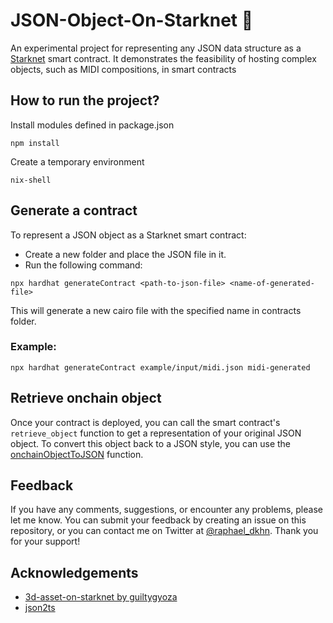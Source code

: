 
# JSON-Object-On-Starknet 💫

An experimental project for representing any JSON data structure as a [Starknet](https://starkware.co/starknet/) smart contract. It demonstrates the feasibility of hosting complex objects, such as MIDI compositions, in smart contracts


## How to run the project? 

Install modules defined in package.json
```
npm install
```

Create a temporary environment
```
nix-shell
```




## Generate a contract
To represent a JSON object as a Starknet smart contract:
- Create a new folder and place the JSON file in it.
- Run the following command:
```
npx hardhat generateContract <path-to-json-file> <name-of-generated-file>
```
This will generate a new cairo file with the specified name in contracts folder.

### Example:
```
npx hardhat generateContract example/input/midi.json midi-generated
```



## Retrieve onchain object
Once your contract is deployed, you can call the smart contract's `retrieve_object` function to get a representation of your original JSON object. 
To convert this object back to a JSON style, you can use the [onchainObjectToJSON](https://github.com/raphaelDkhn/json2starknet/blob/main/utils/onchainObjectToJson.ts) function.
## Feedback

If you have any comments, suggestions, or encounter any problems, please let me know. You can submit your feedback by creating an issue on this repository, or you can contact me on Twitter at [@raphael_dkhn](https://twitter.com/raphael_dkhn). Thank you for your support!
## Acknowledgements

 - [3d-asset-on-starknet by guiltygyoza](https://github.com/guiltygyoza/3d-asset-on-starknet)
 - [json2ts](https://github.com/GregorBiswanger/json2ts)

